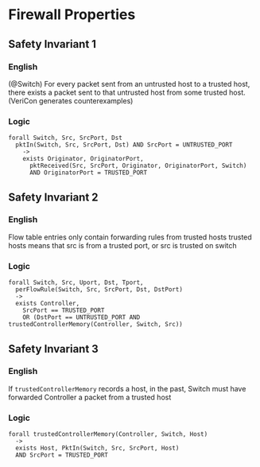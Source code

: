 # Firewall Properties

## Safety Invariant 1

### English

(@Switch) For every packet sent from an untrusted host to a trusted host, there exists a packet sent to that untrusted host from some trusted host. (VeriCon generates counterexamples)

### Logic

```
forall Switch, Src, SrcPort, Dst
  pktIn(Switch, Src, SrcPort, Dst) AND SrcPort = UNTRUSTED_PORT 
    ->
    exists Originator, OriginatorPort,
      pktReceived(Src, SrcPort, Originator, OriginatorPort, Switch)
      AND OriginatorPort = TRUSTED_PORT 
```

## Safety Invariant 2

### English

Flow table entries only contain forwarding rules from trusted hosts
trusted hosts means that src is from a trusted port, or src is trusted on switch

### Logic

```
forall Switch, Src, Uport, Dst, Tport,
  perFlowRule(Switch, Src, SrcPort, Dst, DstPort) 
  ->
  exists Controller,
    SrcPort == TRUSTED_PORT 
    OR (DstPort == UNTRUSTED_PORT AND trustedControllerMemory(Controller, Switch, Src))
```

## Safety Invariant 3

### English

If `trustedControllerMemory` records a host, in the past, Switch must have forwarded Controller a packet from a trusted host

### Logic

```
forall trustedControllerMemory(Controller, Switch, Host) 
  ->
  exists Host, PktIn(Switch, Src, SrcPort, Host) 
  AND SrcPort = TRUSTED_PORT
```
